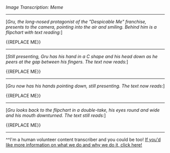 *Image Transcription: Meme*

---

\[*Gru, the long-nosed protagonist of the "Despicable Me" franchise, presents to the camera, pointing into the air and smiling. Behind him is a flipchart with text reading:*]

{{REPLACE ME}}

---

\[*Still presenting, Gru has his hand in a C shape and his head down as he peers at the gap between his fingers. The text now reads:*]

{{REPLACE ME}}

---

\[*Gru now has his hands pointing down, still presenting. The text now reads:*]

{{REPLACE ME}}

---

\[*Gru looks back to the flipchart in a double-take, his eyes round and wide and his mouth downturned. The text still reads:*]

{{REPLACE ME}}

---

^^I'm&#32;a&#32;human&#32;volunteer&#32;content&#32;transcriber&#32;and&#32;you&#32;could&#32;be&#32;too!&#32;[If&#32;you'd&#32;like&#32;more&#32;information&#32;on&#32;what&#32;we&#32;do&#32;and&#32;why&#32;we&#32;do&#32;it,&#32;click&#32;here!](https://www.reddit.com/r/TranscribersOfReddit/wiki/index)
